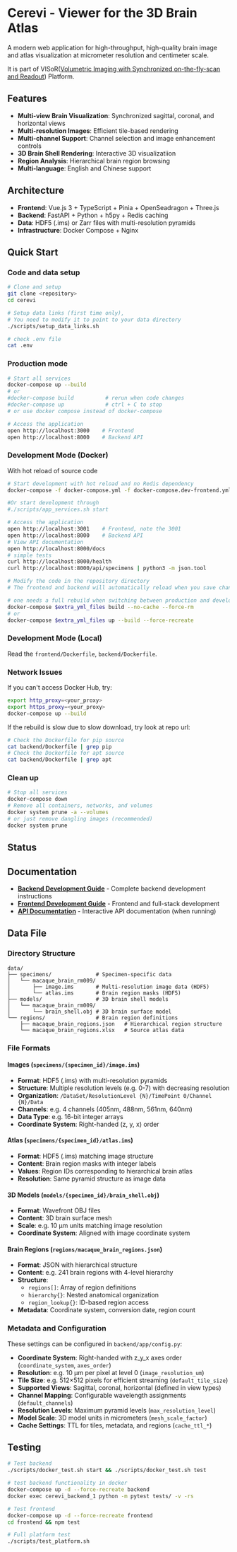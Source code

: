 # Cerevi - Viewer for the 3D Brain Atlas

A modern web application for high-throughput, high-quality brain image and atlas visualization at micrometer resolution and centimeter scale.

It is part of VISoR([Volumetric Imaging with Synchronized on-the-fly-scan and Readout](https://academic.oup.com/nsr/article/6/5/982/5475673)) Platform.

## Features

- **Multi-view Brain Visualization**: Synchronized sagittal, coronal, and horizontal views
- **Multi-resolution Images**: Efficient tile-based rendering
- **Multi-channel Support**: Channel selection and image enhancement controls
- **3D Brain Shell Rendering**: Interactive 3D visualizatiion
- **Region Analysis**: Hierarchical brain region browsing
- **Multi-language**: English and Chinese support

## Architecture

- **Frontend**: Vue.js 3 + TypeScript + Pinia + OpenSeadragon + Three.js
- **Backend**: FastAPI + Python + h5py + Redis caching
- **Data**: HDF5 (.ims) or Zarr files with multi-resolution pyramids
- **Infrastructure**: Docker Compose + Nginx

## Quick Start

### Code and data setup

```bash
# Clone and setup
git clone <repository>
cd cerevi

# Setup data links (first time only),
# You need to modify it to point to your data directory
./scripts/setup_data_links.sh

# check .env file
cat .env
```

### Production mode

```bash
# Start all services
docker-compose up --build
# or
#docker-compose build          # rerun when code changes
#docker-compose up             # ctrl + C to stop
# or use docker compose instead of docker-compose

# Access the application
open http://localhost:3000    # Frontend
open http://localhost:8000    # Backend API
```

### Development Mode (Docker)

With hot reload of source code

```bash
# Start development with hot reload and no Redis dependency
docker-compose -f docker-compose.yml -f docker-compose.dev-frontend.yml -f docker-compose.dev-backend.yml up --build

#Or start development through
#./scripts/app_services.sh start

# Access the application
open http://localhost:3001    # Frontend, note the 3001
open http://localhost:8000    # Backend API
# View API documentation
open http://localhost:8000/docs
# simple tests
curl http://localhost:8000/health
curl http://localhost:8000/api/specimens | python3 -m json.tool

# Modify the code in the repository directory
# The frontend and backend will automatically reload when you save changes

# one needs a full rebuild when switching between production and development mode
docker-compose $extra_yml_files build --no-cache --force-rm
# or
docker-compose $extra_yml_files up --build --force-recreate
```

### Development Mode (Local)

Read the `frontend/Dockerfile`, `backend/Dockerfile`.

### Network Issues

If you can't access Docker Hub, try:

```bash
export http_proxy=<your_proxy>
export https_proxy=<your_proxy>
docker-compose up --build
```

If the rebuild is slow due to slow download, try look at repo url:
```bash
# Check the Dockerfile for pip source
cat backend/Dockerfile | grep pip
# Check the Dockerfile for apt source
cat backend/Dockerfile | grep apt
```

### Clean up

```bash
# Stop all services
docker-compose down
# Remove all containers, networks, and volumes
docker system prune -a --volumes
# or just remove dangling images (recommended)
docker system prune
```

## Status

## Documentation

- **[Backend Development Guide](BACKEND_DEVELOPMENT.md)** - Complete backend development instructions
- **[Frontend Development Guide](DEVELOPMENT.md)** - Frontend and full-stack development
- **[API Documentation](http://localhost:8000/docs)** - Interactive API documentation (when running)

## Data File

### Directory Structure
```
data/
├── specimens/              # Specimen-specific data
│   └── macaque_brain_rm009/
│       ├── image.ims       # Multi-resolution image data (HDF5)
│       └── atlas.ims       # Brain region masks (HDF5)
├── models/                 # 3D brain shell models
│   └── macaque_brain_rm009/
│       └── brain_shell.obj # 3D brain surface model
└── regions/                # Brain region definitions
    ├── macaque_brain_regions.json   # Hierarchical region structure
    └── macaque_brain_regions.xlsx   # Source atlas data
```

### File Formats

#### Images (`specimens/{specimen_id}/image.ims`)
- **Format**: HDF5 (.ims) with multi-resolution pyramids
- **Structure**: Multiple resolution levels (e.g. 0-7) with decreasing resolution
- **Organization**: `/DataSet/ResolutionLevel {N}/TimePoint 0/Channel {N}/Data`
- **Channels**: e.g. 4 channels (405nm, 488nm, 561nm, 640nm)
- **Data Type**: e.g. 16-bit integer arrays
- **Coordinate System**: Right-handed (z, y, x) order

#### Atlas (`specimens/{specimen_id}/atlas.ims`)
- **Format**: HDF5 (.ims) matching image structure
- **Content**: Brain region masks with integer labels
- **Values**: Region IDs corresponding to hierarchical brain atlas
- **Resolution**: Same pyramid structure as image data

#### 3D Models (`models/{specimen_id}/brain_shell.obj`)
- **Format**: Wavefront OBJ files
- **Content**: 3D brain surface mesh
- **Scale**: e.g. 10 μm units matching image resolution
- **Coordinate System**: Aligned with image coordinate system

#### Brain Regions (`regions/macaque_brain_regions.json`)
- **Format**: JSON with hierarchical structure
- **Content**: e.g. 241 brain regions with 4-level hierarchy
- **Structure**: 
  - `regions[]`: Array of region definitions
  - `hierarchy{}`: Nested anatomical organization
  - `region_lookup{}`: ID-based region access
- **Metadata**: Coordinate system, conversion date, region count

### Metadata and Configuration

These settings can be configured in `backend/app/config.py`:

- **Coordinate System**: Right-handed with z_y_x axes order (`coordinate_system`, `axes_order`)
- **Resolution**: e.g. 10 μm per pixel at level 0 (`image_resolution_um`)
- **Tile Size**: e.g. 512×512 pixels for efficient streaming (`default_tile_size`)
- **Supported Views**: Sagittal, coronal, horizontal (defined in view types)
- **Channel Mapping**: Configurable wavelength assignments (`default_channels`)
- **Resolution Levels**: Maximum pyramid levels (`max_resolution_level`)
- **Model Scale**: 3D model units in micrometers (`mesh_scale_factor`)
- **Cache Settings**: TTL for tiles, metadata, and regions (`cache_ttl_*`)

## Testing

```bash
# Test backend
./scripts/docker_test.sh start && ./scripts/docker_test.sh test

# test backend functionality in docker
docker-compose up -d --force-recreate backend
docker exec cerevi_backend_1 python -m pytest tests/ -v -rs

# Test frontend
docker-compose up -d --force-recreate frontend
cd frontend && npm test

# Full platform test
./scripts/test_platform.sh
```
